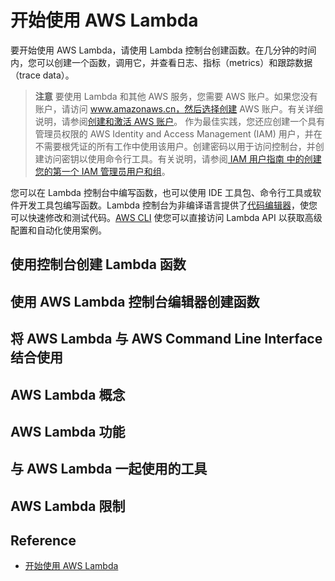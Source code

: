 # 开始使用 AWS Lambda
要开始使用 AWS Lambda，请使用 Lambda 控制台创建函数。在几分钟的时间内，您可以创建一个函数，调用它，并查看日志、指标（metrics）和跟踪数据（trace data）。
> **注意** 要使用 Lambda 和其他 AWS 服务，您需要 AWS 账户。如果您没有账户，请访问 www.amazonaws.cn，然后选择创建 AWS 账户。有关详细说明，请参阅[创建和激活 AWS 账户](http://www.amazonaws.cn/premiumsupport/knowledge-center/create-and-activate-aws-account/)。
> 作为最佳实践，您还应创建一个具有管理员权限的 AWS Identity and Access Management (IAM) 用户，并在不需要根凭证的所有工作中使用该用户。创建密码以用于访问控制台，并创建访问密钥以使用命令行工具。有关说明，请参阅[ IAM 用户指南 中的创建您的第一个 IAM 管理员用户和组](https://docs.amazonaws.cn/IAM/latest/UserGuide/getting-started_create-admin-group.html)。

您可以在 Lambda 控制台中编写函数，也可以使用 IDE 工具包、命令行工具或软件开发工具包编写函数。Lambda 控制台为非编译语言提供了[代码编辑器](https://docs.amazonaws.cn/lambda/latest/dg/code-editor.html)，使您可以快速修改和测试代码。[AWS CLI](https://docs.amazonaws.cn/lambda/latest/dg/gettingstarted-awscli.html) 使您可以直接访问 Lambda API 以获取高级配置和自动化使用案例。
## 使用控制台创建 Lambda 函数
## 使用 AWS Lambda 控制台编辑器创建函数
## 将 AWS Lambda 与 AWS Command Line Interface 结合使用
## AWS Lambda 概念
## AWS Lambda 功能
## 与 AWS Lambda 一起使用的工具
## AWS Lambda 限制
## Reference
- [开始使用 AWS Lambda](https://docs.amazonaws.cn/lambda/latest/dg/getting-started.html?shortFooter=true)